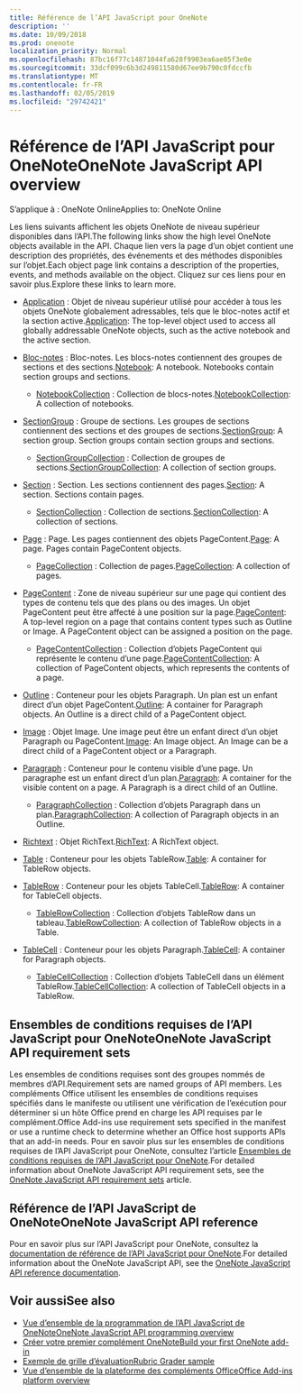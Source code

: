 ```yaml
---
title: Référence de l’API JavaScript pour OneNote
description: ''
ms.date: 10/09/2018
ms.prod: onenote
localization_priority: Normal
ms.openlocfilehash: 87bc16f77c14871044fa628f9903ea6ae05f3e0e
ms.sourcegitcommit: 33dcf099c6b3d249811580d67ee9b790c0fdccfb
ms.translationtype: MT
ms.contentlocale: fr-FR
ms.lasthandoff: 02/05/2019
ms.locfileid: "29742421"
---
```

# <a name="onenote-javascript-api-overview"></a><span data-ttu-id="09fd8-102">Référence de l’API JavaScript pour OneNote</span><span class="sxs-lookup"><span data-stu-id="09fd8-102">OneNote JavaScript API overview</span></span>

<span data-ttu-id="09fd8-103">S’applique à : OneNote Online</span><span class="sxs-lookup"><span data-stu-id="09fd8-103">Applies to: OneNote Online</span></span>

<span data-ttu-id="09fd8-104">Les liens suivants affichent les objets OneNote de niveau supérieur disponibles dans l’API.</span><span class="sxs-lookup"><span data-stu-id="09fd8-104">The following links show the high level OneNote objects available in the API.</span></span> <span data-ttu-id="09fd8-105">Chaque lien vers la page d’un objet contient une description des propriétés, des événements et des méthodes disponibles sur l’objet.</span><span class="sxs-lookup"><span data-stu-id="09fd8-105">Each object page link contains a description of the properties, events, and methods available on the object.</span></span> <span data-ttu-id="09fd8-106">Cliquez sur ces liens pour en savoir plus.</span><span class="sxs-lookup"><span data-stu-id="09fd8-106">Explore these links to learn more.</span></span> 
    
- <span data-ttu-id="09fd8-107">[Application](/javascript/api/onenote/onenote.application) : Objet de niveau supérieur utilisé pour accéder à tous les objets OneNote globalement adressables, tels que le bloc-notes actif et la section active.</span><span class="sxs-lookup"><span data-stu-id="09fd8-107">[Application](/javascript/api/onenote/onenote.application): The top-level object used to access all globally addressable OneNote objects, such as the active notebook and the active section.</span></span>

- <span data-ttu-id="09fd8-p102">[Bloc-notes](/javascript/api/onenote/onenote.notebook) : Bloc-notes. Les blocs-notes contiennent des groupes de sections et des sections.</span><span class="sxs-lookup"><span data-stu-id="09fd8-p102">[Notebook](/javascript/api/onenote/onenote.notebook): A notebook. Notebooks contain section groups and sections.</span></span>
    - <span data-ttu-id="09fd8-110">[NotebookCollection](/javascript/api/onenote/onenote.notebookcollection) : Collection de blocs-notes.</span><span class="sxs-lookup"><span data-stu-id="09fd8-110">[NotebookCollection](/javascript/api/onenote/onenote.notebookcollection): A collection of notebooks.</span></span>

- <span data-ttu-id="09fd8-p103">[SectionGroup](/javascript/api/onenote/onenote.sectiongroup) : Groupe de sections. Les groupes de sections contiennent des sections et des groupes de sections.</span><span class="sxs-lookup"><span data-stu-id="09fd8-p103">[SectionGroup](/javascript/api/onenote/onenote.sectiongroup): A section group. Section groups contain section groups and sections.</span></span>
    - <span data-ttu-id="09fd8-113">[SectionGroupCollection](/javascript/api/onenote/onenote.sectiongroupcollection) : Collection de groupes de sections.</span><span class="sxs-lookup"><span data-stu-id="09fd8-113">[SectionGroupCollection](/javascript/api/onenote/onenote.sectiongroupcollection): A collection of section groups.</span></span>

- <span data-ttu-id="09fd8-p104">[Section](/javascript/api/onenote/onenote.section) : Section. Les sections contiennent des pages.</span><span class="sxs-lookup"><span data-stu-id="09fd8-p104">[Section](/javascript/api/onenote/onenote.section): A section. Sections contain pages.</span></span>
    - <span data-ttu-id="09fd8-116">[SectionCollection](/javascript/api/onenote/onenote.sectioncollection) : Collection de sections.</span><span class="sxs-lookup"><span data-stu-id="09fd8-116">[SectionCollection](/javascript/api/onenote/onenote.sectioncollection): A collection of sections.</span></span>

- <span data-ttu-id="09fd8-p105">[Page](/javascript/api/onenote/onenote.page) : Page. Les pages contiennent des objets PageContent.</span><span class="sxs-lookup"><span data-stu-id="09fd8-p105">[Page](/javascript/api/onenote/onenote.page): A page. Pages contain PageContent objects.</span></span>
    - <span data-ttu-id="09fd8-119">[PageCollection](/javascript/api/onenote/onenote.pagecollection) : Collection de pages.</span><span class="sxs-lookup"><span data-stu-id="09fd8-119">[PageCollection](/javascript/api/onenote/onenote.pagecollection): A collection of pages.</span></span>

- <span data-ttu-id="09fd8-p106">[PageContent](/javascript/api/onenote/onenote.pagecontent) : Zone de niveau supérieur sur une page qui contient des types de contenu tels que des plans ou des images. Un objet PageContent peut être affecté à une position sur la page.</span><span class="sxs-lookup"><span data-stu-id="09fd8-p106">[PageContent](/javascript/api/onenote/onenote.pagecontent): A top-level region on a page that contains content types such as Outline or Image. A PageContent object can be assigned a position on the page.</span></span>
    - <span data-ttu-id="09fd8-122">[PageContentCollection](/javascript/api/onenote/onenote.pagecontentcollection) : Collection d’objets PageContent qui représente le contenu d’une page.</span><span class="sxs-lookup"><span data-stu-id="09fd8-122">[PageContentCollection](/javascript/api/onenote/onenote.pagecontentcollection): A collection of PageContent objects, which represents the contents of a page.</span></span>

- <span data-ttu-id="09fd8-p107">[Outline](/javascript/api/onenote/onenote.outline) : Conteneur pour les objets Paragraph. Un plan est un enfant direct d’un objet PageContent.</span><span class="sxs-lookup"><span data-stu-id="09fd8-p107">[Outline](/javascript/api/onenote/onenote.outline): A container for Paragraph objects. An Outline is a direct child of a PageContent object.</span></span>

- <span data-ttu-id="09fd8-p108">[Image](/javascript/api/onenote/onenote.image) : Objet Image. Une image peut être un enfant direct d’un objet Paragraph ou PageContent.</span><span class="sxs-lookup"><span data-stu-id="09fd8-p108">[Image](/javascript/api/onenote/onenote.image): An Image object. An Image can be a direct child of a PageContent object or a Paragraph.</span></span>

- <span data-ttu-id="09fd8-p109">[Paragraph](/javascript/api/onenote/onenote.paragraph) : Conteneur pour le contenu visible d’une page. Un paragraphe est un enfant direct d’un plan.</span><span class="sxs-lookup"><span data-stu-id="09fd8-p109">[Paragraph](/javascript/api/onenote/onenote.paragraph): A container for the visible content on a page. A Paragraph is a direct child of an Outline.</span></span>
    - <span data-ttu-id="09fd8-129">[ParagraphCollection](/javascript/api/onenote/onenote.paragraphcollection) : Collection d’objets Paragraph dans un plan.</span><span class="sxs-lookup"><span data-stu-id="09fd8-129">[ParagraphCollection](/javascript/api/onenote/onenote.paragraphcollection): A collection of Paragraph objects in an Outline.</span></span>

- <span data-ttu-id="09fd8-130">[Richtext](/javascript/api/onenote/onenote.richtext) : Objet RichText.</span><span class="sxs-lookup"><span data-stu-id="09fd8-130">[RichText](/javascript/api/onenote/onenote.richtext): A RichText object.</span></span>

- <span data-ttu-id="09fd8-131">[Table](/javascript/api/onenote/onenote.table) : Conteneur pour les objets TableRow.</span><span class="sxs-lookup"><span data-stu-id="09fd8-131">[Table](/javascript/api/onenote/onenote.table): A container for TableRow objects.</span></span>

- <span data-ttu-id="09fd8-132">[TableRow](/javascript/api/onenote/onenote.tablerow) : Conteneur pour les objets TableCell.</span><span class="sxs-lookup"><span data-stu-id="09fd8-132">[TableRow](/javascript/api/onenote/onenote.tablerow): A container for TableCell objects.</span></span>
    - <span data-ttu-id="09fd8-133">[TableRowCollection](/javascript/api/onenote/onenote.tablerowcollection) : Collection d’objets TableRow dans un tableau.</span><span class="sxs-lookup"><span data-stu-id="09fd8-133">[TableRowCollection](/javascript/api/onenote/onenote.tablerowcollection): A collection of TableRow objects in a Table.</span></span>
 
- <span data-ttu-id="09fd8-134">[TableCell](/javascript/api/onenote/onenote.tablecell) : Conteneur pour les objets Paragraph.</span><span class="sxs-lookup"><span data-stu-id="09fd8-134">[TableCell](/javascript/api/onenote/onenote.tablecell): A container for Paragraph objects.</span></span>
    - <span data-ttu-id="09fd8-135">[TableCellCollection](/javascript/api/onenote/onenote.tablecellcollection) : Collection d’objets TableCell dans un élément TableRow.</span><span class="sxs-lookup"><span data-stu-id="09fd8-135">[TableCellCollection](/javascript/api/onenote/onenote.tablecellcollection): A collection of TableCell objects in a TableRow.</span></span>

## <a name="onenote-javascript-api-requirement-sets"></a><span data-ttu-id="09fd8-136">Ensembles de conditions requises de l’API JavaScript pour OneNote</span><span class="sxs-lookup"><span data-stu-id="09fd8-136">OneNote JavaScript API requirement sets</span></span>

<span data-ttu-id="09fd8-137">Les ensembles de conditions requises sont des groupes nommés de membres d’API.</span><span class="sxs-lookup"><span data-stu-id="09fd8-137">Requirement sets are named groups of API members.</span></span> <span data-ttu-id="09fd8-138">Les compléments Office utilisent les ensembles de conditions requises spécifiés dans le manifeste ou utilisent une vérification de l’exécution pour déterminer si un hôte Office prend en charge les API requises par le complément.</span><span class="sxs-lookup"><span data-stu-id="09fd8-138">Office Add-ins use requirement sets specified in the manifest or use a runtime check to determine whether an Office host supports APIs that an add-in needs.</span></span> <span data-ttu-id="09fd8-139">Pour en savoir plus sur les ensembles de conditions requises de l’API JavaScript pour OneNote, consultez l’article [Ensembles de conditions requises de l’API JavaScript pour OneNote](../requirement-sets/onenote-api-requirement-sets.md).</span><span class="sxs-lookup"><span data-stu-id="09fd8-139">For detailed information about OneNote JavaScript API requirement sets, see the [OneNote JavaScript API requirement sets](../requirement-sets/onenote-api-requirement-sets.md) article.</span></span>

## <a name="onenote-javascript-api-reference"></a><span data-ttu-id="09fd8-140">Référence de l’API JavaScript de OneNote</span><span class="sxs-lookup"><span data-stu-id="09fd8-140">OneNote JavaScript API reference</span></span>

<span data-ttu-id="09fd8-141">Pour en savoir plus sur l’API JavaScript pour OneNote, consultez la [documentation de référence de l’API JavaScript pour OneNote](/javascript/api/onenote).</span><span class="sxs-lookup"><span data-stu-id="09fd8-141">For detailed information about the OneNote JavaScript API, see the [OneNote JavaScript API reference documentation](/javascript/api/onenote).</span></span>

## <a name="see-also"></a><span data-ttu-id="09fd8-142">Voir aussi</span><span class="sxs-lookup"><span data-stu-id="09fd8-142">See also</span></span>

- [<span data-ttu-id="09fd8-143">Vue d’ensemble de la programmation de l’API JavaScript de OneNote</span><span class="sxs-lookup"><span data-stu-id="09fd8-143">OneNote JavaScript API programming overview</span></span>](https://docs.microsoft.com/office/dev/add-ins/onenote/onenote-add-ins-programming-overview)
- [<span data-ttu-id="09fd8-144">Créer votre premier complément OneNote</span><span class="sxs-lookup"><span data-stu-id="09fd8-144">Build your first OneNote add-in</span></span>](https://docs.microsoft.com/office/dev/add-ins/onenote/onenote-add-ins-getting-started)
- [<span data-ttu-id="09fd8-145">Exemple de grille d’évaluation</span><span class="sxs-lookup"><span data-stu-id="09fd8-145">Rubric Grader sample</span></span>](https://github.com/OfficeDev/OneNote-Add-in-Rubric-Grader)
- [<span data-ttu-id="09fd8-146">Vue d’ensemble de la plateforme des compléments Office</span><span class="sxs-lookup"><span data-stu-id="09fd8-146">Office Add-ins platform overview</span></span>](https://docs.microsoft.com/office/dev/add-ins/overview/office-add-ins)
